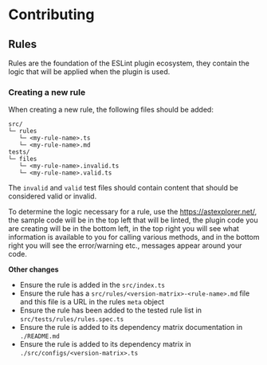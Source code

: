 # Contributing

## Rules

Rules are the foundation of the ESLint plugin ecosystem, they contain the logic that will be applied when the plugin is used.

### Creating a new rule

When creating a new rule, the following files should be added:

```
src/
└─ rules
   └─ <my-rule-name>.ts
   └─ <my-rule-name>.md
tests/
└─ files
   └─ <my-rule-name>.invalid.ts
   └─ <my-rule-name>.valid.ts
```

The `invalid` and `valid` test files should contain content that should be considered valid or invalid.

To determine the logic necessary for a rule, use the https://astexplorer.net/, the sample code will be in the top left that will be linted, the plugin code you are creating will be in the bottom left, in the top right you will see what information is available to you for calling various methods, and in the bottom right you will see the error/warning etc., messages appear around your code.

**Other changes**
- Ensure the rule is added in the `src/index.ts`
- Ensure the rule has a `src/rules/<version-matrix>-<rule-name>.md` file and this file is a URL in the rules `meta` object
- Ensure the rule has been added to the tested rule list in `src/tests/rules/rules.spec.ts`
- Ensure the rule is added to its dependency matrix documentation in `./README.md`
- Ensure the rule is added to its dependency matrix in `./src/configs/<version-matrix>.ts`
